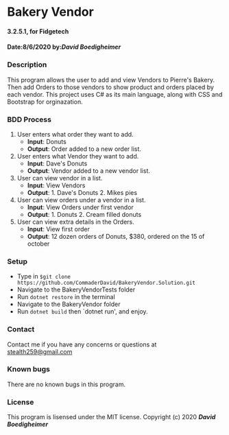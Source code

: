 # Bakery Vendor
#### 3.2.5.1, for Fidgetech
#### Date:8/6/2020  by:_**David Boedigheimer**_
### Description
This program allows the user to add and view Vendors to Pierre's Bakery. Then add Orders to those vendors to show product and orders placed by each vendor. This project uses C# as its main language, along with CSS and Bootstrap for orginazation.
### BDD Process
1. User enters what order they want to add.
      * **Input**: Donuts
      * **Output**: Order added to a new order list.
2. User enters what Vendor they want to add.
      * **Input**: Dave's Donuts
      * **Output**: Vendor added to a new vendor list.
3. User can view vendor in a list.
      * **Input**: View Vendors
      * **Output**: 1. Dave's Donuts 2. Mikes pies
4. User can view orders under a vendor in a list.
      * **Input**: View Orders under first vendor
      * **Output**: 1. Donuts 2. Cream filled donuts
5. User can view extra details in the Orders.
      * **Input**: View first order
      * **Output**: 12 dozen orders of Donuts, $380, ordered on the 15 of october 
### Setup
* Type in `$git clone https://github.com/CommaderDavid/BakeryVendor.Solution.git`
* Navigate to the BakeryVendorTests folder
* Run `dotnet restore` in the terminal
* Navigate to the BakeryVendor folder
* Run `dotnet build` then `dotnet run', and enjoy.
### Contact
Contact me if you have any concerns or questions at stealth259@gmail.com
### Known bugs
There are no known bugs in this program.
### License
This program is lisensed under the MIT license.
Copyright (c) 2020 _**David Boedigheimer**_
